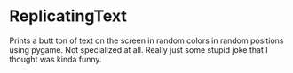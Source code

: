 # ReplicatingText
Prints a butt ton of text on the screen in random colors in random positions using pygame. Not specialized at all. Really just some stupid joke that I thought was kinda funny.
